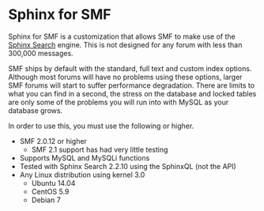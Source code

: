 # Sphinx for SMF

Sphinx for SMF is a customization that allows SMF to make use of the [Sphinx Search][lnk1] engine.  This is not designed for any forum with less than 300,000 messages.

SMF ships by default with the standard, full text and custom index options.  Although most forums will have no problems using these options, larger SMF forums will start to suffer performance degradation.  There are limits to what you can find in a second, the stress on the database and locked tables are only some of the problems you will run into with MySQL as your database grows.

In order to use this, you must use the following or higher.
- SMF 2.0.12 or higher
    - SMF 2.1 support has had very little testing 
- Supports MySQL and MySQLi functions
- Tested with Sphinx Search 2.2.10 using the SphinxQL (not the API)
- Any Linux distribution using kernel 3.0
    - Ubuntu 14.04
    - CentOS 5.9
    - Debian 7


[lnk1]: <http://sphinxsearch.com/>
